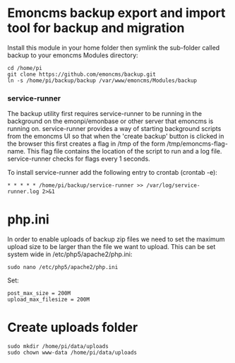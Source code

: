 # Emoncms backup export and import tool for backup and migration

Install this module in your home folder then symlink the sub-folder called backup to your emoncms Modules directory:

    cd /home/pi
    git clone https://github.com/emoncms/backup.git
    ln -s /home/pi/backup/backup /var/www/emoncms/Modules/backup    

### service-runner

The backup utility first requires service-runner to be running in the background on the emonpi/emonbase or other server that emoncms is running on. service-runner provides a way of starting background scripts from the emoncms UI so that when the 'create backup' button is clicked in the browser this first creates a flag in /tmp of the form /tmp/emoncms-flag-name. This flag file contains the location of the script to run and a log file. service-runner checks for flags every 1 seconds.

To install service-runner add the following entry to crontab (crontab -e):

    * * * * * /home/pi/backup/service-runner >> /var/log/service-runner.log 2>&1
    
# php.ini

In order to enable uploads of backup zip files we need to set the maximum upload size to be larger than the file we want to upload. This can be set system wide in /etc/php5/apache2/php.ini:

    sudo nano /etc/php5/apache2/php.ini
    
Set:

    post_max_size = 200M
    upload_max_filesize = 200M

# Create uploads folder

    sudo mkdir /home/pi/data/uploads
    sudo chown www-data /home/pi/data/uploads
